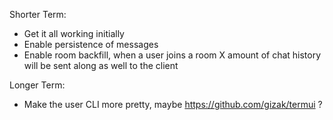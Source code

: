 Shorter Term:
* Get it all working initially
* Enable persistence of messages
* Enable room backfill, when a user joins a room X amount of chat history will be sent along as well to the client

Longer Term:
* Make the user CLI more pretty, maybe https://github.com/gizak/termui ?
